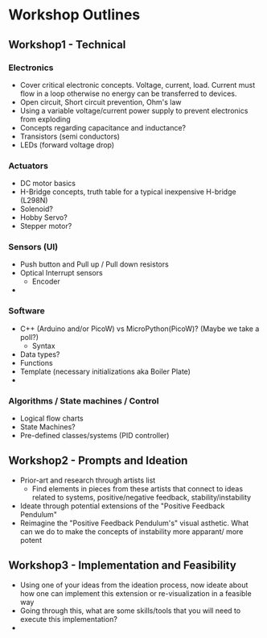 # Workshop Outlines

## Workshop1 - Technical
### Electronics
- Cover critical electronic concepts. Voltage, current, load. Current must flow in a loop otherwise no energy can be transferred to devices.
- Open circuit, Short circuit prevention, Ohm's law
- Using a variable voltage/current power supply to prevent electronics from exploding
- Concepts regarding capacitance and inductance?
- Transistors (semi conductors)
- LEDs (forward voltage drop) 

### Actuators
- DC motor basics
- H-Bridge concepts, truth table for a typical inexpensive H-bridge (L298N)
- Solenoid?
- Hobby Servo?
- Stepper motor?

### Sensors (UI)
- Push button and Pull up / Pull down resistors
- Optical Interrupt sensors
    - Encoder
- 

### Software
- C++ (Arduino and/or PicoW) vs MicroPython(PicoW)? (Maybe we take a poll?)
    - Syntax
- Data types?
- Functions
- Template (necessary initializations aka Boiler Plate)
- 

### Algorithms / State machines / Control
- Logical flow charts
- State Machines?
- Pre-defined classes/systems (PID controller)

## Workshop2 - Prompts and Ideation
- Prior-art and research through artists list
    - Find elements in pieces from these artists that connect to ideas related to systems, positive/negative feedback, stability/instability
- Ideate through potential extensions of the "Positive Feedback Pendulum" 
- Reimagine the "Positive Feedback Pendulum's" visual asthetic. What can we do to make the concepts of instability more apparant/ more potent

## Workshop3 - Implementation and Feasibility
- Using one of your ideas from the ideation process, now ideate about how one can implement this extension or re-visualization in a feasible way
- Going through this, what are some skills/tools that you will need to execute this implementation?
- 